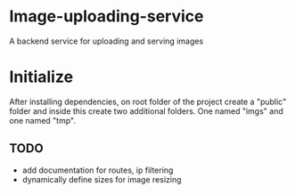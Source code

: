 # Image-uploading-service

A backend service for uploading and serving images

# Initialize

After installing dependencies, on root folder of the project create a "public" folder and inside this create two additional folders. One named "imgs" and one named "tmp".

## TODO

- add documentation for routes, ip filtering
- dynamically define sizes for image resizing